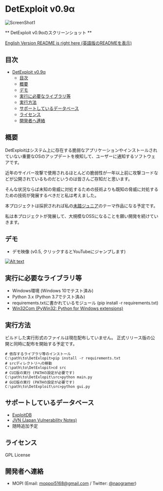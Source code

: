 # DetExploit v0.9α

![ScreenShot1](resources/sshot_v0.9-alpha.jpg)

** DetExploit v0.9αのスクリーンショット **

[English Version README is right here (英語版のREADMEを表示)](README.md)

## 目次

<!-- TOC -->

- [DetExploit v0.9α](#detexploit-v09α)
    - [目次](#目次)
    - [概要](#概要)
    - [デモ](#デモ)
    - [実行に必要なライブラリ等](#実行に必要なライブラリ等)
    - [実行方法](#実行方法)
    - [サポートしているデータベース](#サポートしているデータベース)
    - [ライセンス](#ライセンス)
    - [開発者へ連絡](#開発者へ連絡)

<!-- /TOC -->

## 概要

DetExploitはシステム上に存在する脆弱なアプリケーションやインストールされていない重要なOSのアップデートを検知して、ユーザーに通知するソフトウェアです。

近年のサイバー攻撃で使用されるほとんどの脆弱性が一年以上前に攻撃コードなどが公開されているものだというのは皆さんご存知だと思います。

そんな状況ならば未知の脅威に対処するための技術よりも既知の脅威に対処するための技術が発展するべきだと私は考えました。

本プロジェクトは採択されれば私の[未踏ジュニア](https://jr.mitou.org/)のテーマ作品になる予定です。

私は本プロジェクトが発展して、大規模なOSSになることを願い開発を続けていきます。

## デモ

+ デモ映像 (v0.5, クリックするとYouTubeにジャンプします)

[![Alt text](https://img.youtube.com/vi/aIMhaA_ysUY/0.jpg)](https://www.youtube.com/watch?v=aIMhaA_ysUY)

## 実行に必要なライブラリ等

+ Windows環境 (Windows 10でテスト済み)
+ Python 3.x (Python 3.7でテスト済み)
+ requirements.txtに書かれているモジュール (pip install -r requirements.txt)
+ [Win32Com (PyWin32: Python for Windows extensions)](https://github.com/mhammond/pywin32/releases)

## 実行方法

ビルドした実行形式のファイルは現在配布していません。 
正式リリース版の公開と同時に配布を開始する予定です。

```
# 依存するライブラリ等のインストール
C:\path\to\DetExlopit>pip install -r requirements.txt
# srcディレクトリへの移動
C:\path\to\DetExlopit>cd src
# CUI版の実行 (PATHの設定が必要です)
C:\path\to\DetExlopit\src>python main.py
# GUI版の実行 (PATHの設定が必要です)
C:\path\to\DetExploit\src>python gui.py
```

## サポートしているデータベース

+ [ExploitDB](exploit-db.com/)
+ [JVN (Japan Vulnerability Notes)](https://jvn.jp/)
+ 随時追加予定

## ライセンス

GPL License

## 開発者へ連絡

+ MOPI (Email: [moppoi5168@gmail.com](mailto:moppoi5168@gmail.com) / Twitter: [@naogramer](https://twitter.com/naogramer))
